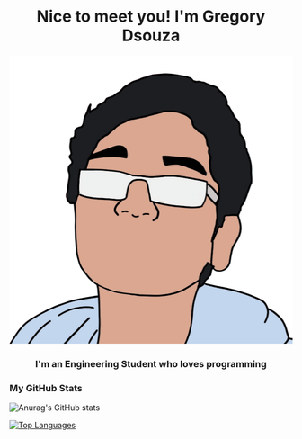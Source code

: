 <h1 align="center">Nice to meet you! I'm Gregory Dsouza</h1>

<p align="center">
	<img src="/images/outline_transparent_whitepause.gif" width="512" height="512">
</p>

<h3 align="center">I'm an Engineering Student who loves programming</h1>

### My GitHub Stats

![Anurag's GitHub stats](https://github-readme-stats.vercel.app/api?username=gregorydsouza&show_icons=true&theme=onedark)

[![Top Languages](https://github-readme-stats.vercel.app/api/top-langs/?username=gregorydsouza&theme=onedark&layout=compact)](https://github.com/anuraghazra/github-readme-stats)

